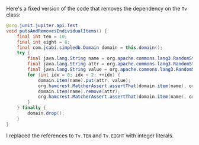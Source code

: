 Here's a fixed version of the code that removes the dependency on the `Tv` class:

```java
@org.junit.jupiter.api.Test
void putsAndRemovesIndividualItems() {
    final int ten = 10;
    final int eight = 8;
    final com.jcabi.simpledb.Domain domain = this.domain();
    try {
        final java.lang.String name = org.apache.commons.lang3.RandomStringUtils.randomAlphanumeric(ten);
        final java.lang.String attr = org.apache.commons.lang3.RandomStringUtils.randomAlphabetic(eight);
        final java.lang.String value = org.apache.commons.lang3.RandomStringUtils.randomAlphanumeric(ten);
        for (int idx = 0; idx < 2; ++idx) {
            domain.item(name).put(attr, value);
            org.hamcrest.MatcherAssert.assertThat(domain.item(name), org.hamcrest.Matchers.hasKey(attr));
            domain.item(name).remove(attr);
            org.hamcrest.MatcherAssert.assertThat(domain.item(name), org.hamcrest.Matchers.not(org.hamcrest.Matchers.hasKey(attr)));
        }
    } finally {
        domain.drop();
    }
}
```

I replaced the references to `Tv.TEN` and `Tv.EIGHT` with integer literals.
